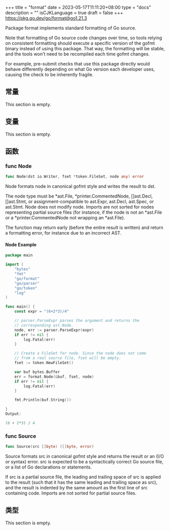 +++
title = "format"
date = 2023-05-17T11:11:20+08:00
type = "docs"
description = ""
isCJKLanguage = true
draft = false
+++
https://pkg.go.dev/go/format@go1.21.3

Package format implements standard formatting of Go source.

Note that formatting of Go source code changes over time, so tools relying on consistent formatting should execute a specific version of the gofmt binary instead of using this package. That way, the formatting will be stable, and the tools won't need to be recompiled each time gofmt changes.

For example, pre-submit checks that use this package directly would behave differently depending on what Go version each developer uses, causing the check to be inherently fragile.

## 常量 

This section is empty.

## 变量

This section is empty.

## 函数

### func Node 

``` go 
func Node(dst io.Writer, fset *token.FileSet, node any) error
```

Node formats node in canonical gofmt style and writes the result to dst.

The node type must be *ast.File, *printer.CommentedNode, []ast.Decl, []ast.Stmt, or assignment-compatible to ast.Expr, ast.Decl, ast.Spec, or ast.Stmt. Node does not modify node. Imports are not sorted for nodes representing partial source files (for instance, if the node is not an *ast.File or a *printer.CommentedNode not wrapping an *ast.File).

The function may return early (before the entire result is written) and return a formatting error, for instance due to an incorrect AST.

#### Node Example
``` go 
package main

import (
	"bytes"
	"fmt"
	"go/format"
	"go/parser"
	"go/token"
	"log"
)

func main() {
	const expr = "(6+2*3)/4"

	// parser.ParseExpr parses the argument and returns the
	// corresponding ast.Node.
	node, err := parser.ParseExpr(expr)
	if err != nil {
		log.Fatal(err)
	}

	// Create a FileSet for node. Since the node does not come
	// from a real source file, fset will be empty.
	fset := token.NewFileSet()

	var buf bytes.Buffer
	err = format.Node(&buf, fset, node)
	if err != nil {
		log.Fatal(err)
	}

	fmt.Println(buf.String())

}
Output:

(6 + 2*3) / 4
```

### func Source 

``` go 
func Source(src []byte) ([]byte, error)
```

Source formats src in canonical gofmt style and returns the result or an (I/O or syntax) error. src is expected to be a syntactically correct Go source file, or a list of Go declarations or statements.

If src is a partial source file, the leading and trailing space of src is applied to the result (such that it has the same leading and trailing space as src), and the result is indented by the same amount as the first line of src containing code. Imports are not sorted for partial source files.

## 类型

This section is empty.